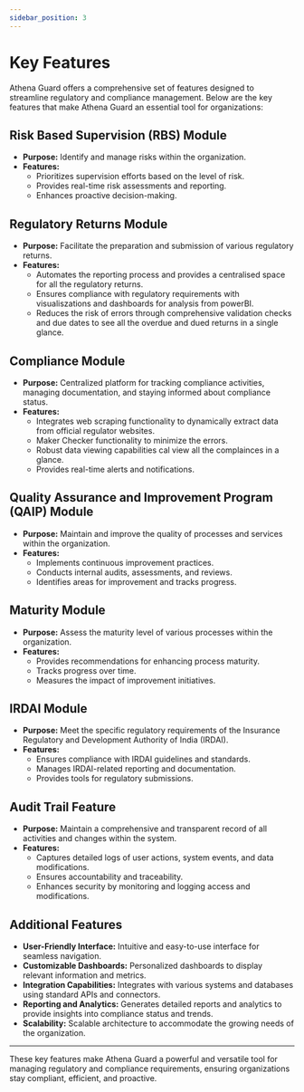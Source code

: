 ```yaml
---
sidebar_position: 3
---
```


# Key Features

Athena Guard offers a comprehensive set of features designed to streamline regulatory and compliance management. Below are the key features that make Athena Guard an essential tool for organizations:

## Risk Based Supervision (RBS) Module
- **Purpose:** Identify and manage risks within the organization.
- **Features:**
  - Prioritizes supervision efforts based on the level of risk.
  - Provides real-time risk assessments and reporting.
  - Enhances proactive decision-making.

## Regulatory Returns Module
- **Purpose:** Facilitate the preparation and submission of various regulatory returns.
- **Features:**
  - Automates the reporting process and provides a centralised space for all the regulatory returns.
  - Ensures compliance with regulatory requirements with visualiszations and dashboards for analysis from powerBI.
  - Reduces the risk of errors through comprehensive validation checks and due dates to see all the overdue and dued returns in a single glance.

## Compliance Module
- **Purpose:** Centralized platform for tracking compliance activities, managing documentation, and staying informed about compliance status.
- **Features:**
  - Integrates web scraping functionality to dynamically extract data from official regulator websites.
  - Maker Checker functionality to minimize the errors.
  - Robust data viewing capabilities cal view all the complainces in a glance.
  - Provides real-time alerts and notifications.

## Quality Assurance and Improvement Program (QAIP) Module
- **Purpose:** Maintain and improve the quality of processes and services within the organization.
- **Features:**
  - Implements continuous improvement practices.
  - Conducts internal audits, assessments, and reviews.
  - Identifies areas for improvement and tracks progress.

## Maturity Module
- **Purpose:** Assess the maturity level of various processes within the organization.
- **Features:**
  - Provides recommendations for enhancing process maturity.
  - Tracks progress over time.
  - Measures the impact of improvement initiatives.

## IRDAI Module
- **Purpose:** Meet the specific regulatory requirements of the Insurance Regulatory and Development Authority of India (IRDAI).
- **Features:**
  - Ensures compliance with IRDAI guidelines and standards.
  - Manages IRDAI-related reporting and documentation.
  - Provides tools for regulatory submissions.

## Audit Trail Feature
- **Purpose:** Maintain a comprehensive and transparent record of all activities and changes within the system.
- **Features:**
  - Captures detailed logs of user actions, system events, and data modifications.
  - Ensures accountability and traceability.
  - Enhances security by monitoring and logging access and modifications.

## Additional Features
- **User-Friendly Interface:** Intuitive and easy-to-use interface for seamless navigation.
- **Customizable Dashboards:** Personalized dashboards to display relevant information and metrics.
- **Integration Capabilities:** Integrates with various systems and databases using standard APIs and connectors.
- **Reporting and Analytics:** Generates detailed reports and analytics to provide insights into compliance status and trends.
- **Scalability:** Scalable architecture to accommodate the growing needs of the organization.

---

These key features make Athena Guard a powerful and versatile tool for managing regulatory and compliance requirements, ensuring organizations stay compliant, efficient, and proactive.